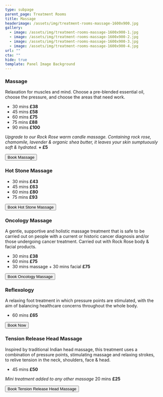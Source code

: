 ```yaml
---
type: subpage
parent_page: Treatment Rooms
title: Massage
headerimage: /assets/img/treatment-rooms-massage-1600x900.jpg
gallery:
  - image: /assets/img/treatment-rooms-massage-1600x900-1.jpg
  - image: /assets/img/treatment-rooms-massage-1600x900-2.jpg
  - image: /assets/img/treatment-rooms-massage-1600x900-3.jpg
  - image: /assets/img/treatment-rooms-massage-1600x900-4.jpg
url: ""
cta: ""
hide: true
template: Panel Image Background
---
```

### Massage

Relaxation for muscles and mind. Choose a pre-blended essential oil, choose the pressure, and choose the areas that need work.

* 30 mins **£38**
* 45 mins **£58**
* 60 mins **£75**
* 75 mins **£88**
* 90 mins **£100**

*Upgrade to our Rock Rose warm candle massage. Containing rock rose, chamomile, lavender & organic shea butter, it leaves your skin sumptuously soft & hydrated.* **+ £5**

<a href="https://www.fresha.com/a/treatment-rooms-hastings-the-old-rectory-harold-road-uk-cro1x5rw?pId=86052"><button>Book Massage</button></a>

### Hot Stone Massage

* 30 mins **£43**
* 45 mins **£63**
* 60 mins **£80**
* 75 mins **£93**

<a href="https://www.fresha.com/a/treatment-rooms-hastings-the-old-rectory-harold-road-uk-cro1x5rw?pId=86052"><button>Book Hot Stone Massage</button></a>

### Oncology Massage

A gentle, supportive and holistic massage treatment that is safe to be carried out on people with a current or historic cancer diagnosis and/or those undergoing cancer treatment. Carried out with Rock Rose body & facial products.

* 30 mins **£38**
* 60 mins **£75**
* 30 mins massage + 30 mins facial **£75**

<a href="https://www.fresha.com/a/treatment-rooms-hastings-the-old-rectory-harold-road-uk-cro1x5rw?pId=86052"><button>Book Oncology Massage</button></a>

### Reflexology

A relaxing foot treatment in which pressure points are stimulated, with the aim of balancing healthcare concerns throughout the whole body.

* 60 mins **£65**

<a href="https://www.fresha.com/a/treatment-rooms-hastings-the-old-rectory-harold-road-uk-cro1x5rw?pId=86052"><button>Book Now</button></a>

### Tension Release Head Massage

Inspired by traditional Indian head massage, this treatment uses a combination of pressure points, stimulating massage and relaxing strokes, to relive tension in the neck, shoulders, face & head.

* 45 mins **£50**

*Mini treatment added to any other massage* 20 mins **£25**

<a href="https://www.fresha.com/a/treatment-rooms-hastings-the-old-rectory-harold-road-uk-cro1x5rw?pId=86052"><button>Book Tension Release Head Massage</button></a>

